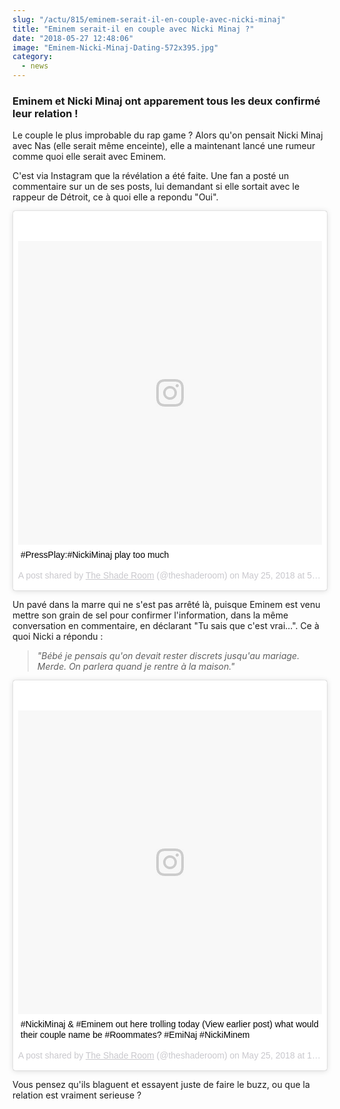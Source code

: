 ```yaml
--- 
slug: "/actu/815/eminem-serait-il-en-couple-avec-nicki-minaj"
title: "Eminem serait-il en couple avec Nicki Minaj ?"
date: "2018-05-27 12:48:06"
image: "Eminem-Nicki-Minaj-Dating-572x395.jpg"
category:
  - news
---
```

<h3><strong>Eminem et Nicki Minaj ont apparement tous les deux confirmé leur relation !</strong></h3>

<p>Le couple le plus improbable du rap game ? Alors qu'on pensait Nicki Minaj avec Nas (elle serait même enceinte), elle a maintenant lancé une rumeur comme quoi elle serait avec Eminem.</p>

<p>C'est via Instagram que la révélation a été faite. Une fan a posté un commentaire sur un de ses posts, lui demandant si elle sortait avec le rappeur de Détroit, ce à quoi elle a repondu "Oui".</p>
<blockquote class="instagram-media" data-instgrm-captioned data-instgrm-permalink="https://www.instagram.com/p/BjM1_iaFHYN/" data-instgrm-version="8" style=" background:#FFF; border:0; border-radius:3px; box-shadow:0 0 1px 0 rgba(0,0,0,0.5),0 1px 10px 0 rgba(0,0,0,0.15); margin: 1px; max-width:658px; padding:0; width:99.375%; width:-webkit-calc(100% - 2px); width:calc(100% - 2px);"><div style="padding:8px;"> <div style=" background:#F8F8F8; line-height:0; margin-top:40px; padding:50.0% 0; text-align:center; width:100%;"> <div style=" background:url(data:image/png;base64,iVBORw0KGgoAAAANSUhEUgAAACwAAAAsCAMAAAApWqozAAAABGdBTUEAALGPC/xhBQAAAAFzUkdCAK7OHOkAAAAMUExURczMzPf399fX1+bm5mzY9AMAAADiSURBVDjLvZXbEsMgCES5/P8/t9FuRVCRmU73JWlzosgSIIZURCjo/ad+EQJJB4Hv8BFt+IDpQoCx1wjOSBFhh2XssxEIYn3ulI/6MNReE07UIWJEv8UEOWDS88LY97kqyTliJKKtuYBbruAyVh5wOHiXmpi5we58Ek028czwyuQdLKPG1Bkb4NnM+VeAnfHqn1k4+GPT6uGQcvu2h2OVuIf/gWUFyy8OWEpdyZSa3aVCqpVoVvzZZ2VTnn2wU8qzVjDDetO90GSy9mVLqtgYSy231MxrY6I2gGqjrTY0L8fxCxfCBbhWrsYYAAAAAElFTkSuQmCC); display:block; height:44px; margin:0 auto -44px; position:relative; top:-22px; width:44px;"></div></div> <p style=" margin:8px 0 0 0; padding:0 4px;"> <a href="https://www.instagram.com/p/BjM1_iaFHYN/" style=" color:#000; font-family:Arial,sans-serif; font-size:14px; font-style:normal; font-weight:normal; line-height:17px; text-decoration:none; word-wrap:break-word;" target="_blank">#PressPlay:#NickiMinaj play too much </a></p> <p style=" color:#c9c8cd; font-family:Arial,sans-serif; font-size:14px; line-height:17px; margin-bottom:0; margin-top:8px; overflow:hidden; padding:8px 0 7px; text-align:center; text-overflow:ellipsis; white-space:nowrap;">A post shared by <a href="https://www.instagram.com/theshaderoom/" style=" color:#c9c8cd; font-family:Arial,sans-serif; font-size:14px; font-style:normal; font-weight:normal; line-height:17px;" target="_blank"> The Shade Room</a> (@theshaderoom) on <time style=" font-family:Arial,sans-serif; font-size:14px; line-height:17px;" datetime="2018-05-25T12:39:29+00:00">May 25, 2018 at 5:39am PDT</time></p></div></blockquote> <script async defer src="//www.instagram.com/embed.js"></script>
<p>Un pavé dans la marre qui ne s'est pas arrêté là, puisque Eminem est venu mettre son grain de sel pour confirmer l'information, dans la même conversation en commentaire, en déclarant "Tu sais que c'est vrai...". Ce à quoi Nicki a répondu : </p>

<blockquote>
<p><em>"Bébé je pensais qu'on devait rester discrets jusqu'au mariage. Merde. On parlera quand je rentre à la maison."</em></p>
</blockquote>
<blockquote class="instagram-media" data-instgrm-captioned data-instgrm-permalink="https://www.instagram.com/p/BjNYJv6lHvM/" data-instgrm-version="8" style=" background:#FFF; border:0; border-radius:3px; box-shadow:0 0 1px 0 rgba(0,0,0,0.5),0 1px 10px 0 rgba(0,0,0,0.15); margin: 1px; max-width:658px; padding:0; width:99.375%; width:-webkit-calc(100% - 2px); width:calc(100% - 2px);"><div style="padding:8px;"> <div style=" background:#F8F8F8; line-height:0; margin-top:40px; padding:50% 0; text-align:center; width:100%;"> <div style=" background:url(data:image/png;base64,iVBORw0KGgoAAAANSUhEUgAAACwAAAAsCAMAAAApWqozAAAABGdBTUEAALGPC/xhBQAAAAFzUkdCAK7OHOkAAAAMUExURczMzPf399fX1+bm5mzY9AMAAADiSURBVDjLvZXbEsMgCES5/P8/t9FuRVCRmU73JWlzosgSIIZURCjo/ad+EQJJB4Hv8BFt+IDpQoCx1wjOSBFhh2XssxEIYn3ulI/6MNReE07UIWJEv8UEOWDS88LY97kqyTliJKKtuYBbruAyVh5wOHiXmpi5we58Ek028czwyuQdLKPG1Bkb4NnM+VeAnfHqn1k4+GPT6uGQcvu2h2OVuIf/gWUFyy8OWEpdyZSa3aVCqpVoVvzZZ2VTnn2wU8qzVjDDetO90GSy9mVLqtgYSy231MxrY6I2gGqjrTY0L8fxCxfCBbhWrsYYAAAAAElFTkSuQmCC); display:block; height:44px; margin:0 auto -44px; position:relative; top:-22px; width:44px;"></div></div> <p style=" margin:8px 0 0 0; padding:0 4px;"> <a href="https://www.instagram.com/p/BjNYJv6lHvM/" style=" color:#000; font-family:Arial,sans-serif; font-size:14px; font-style:normal; font-weight:normal; line-height:17px; text-decoration:none; word-wrap:break-word;" target="_blank">#NickiMinaj & #Eminem out here trolling today  (View earlier post) what would their couple name be #Roommates? #EmiNaj #NickiMinem</a></p> <p style=" color:#c9c8cd; font-family:Arial,sans-serif; font-size:14px; line-height:17px; margin-bottom:0; margin-top:8px; overflow:hidden; padding:8px 0 7px; text-align:center; text-overflow:ellipsis; white-space:nowrap;">A post shared by <a href="https://www.instagram.com/theshaderoom/" style=" color:#c9c8cd; font-family:Arial,sans-serif; font-size:14px; font-style:normal; font-weight:normal; line-height:17px;" target="_blank"> The Shade Room</a> (@theshaderoom) on <time style=" font-family:Arial,sans-serif; font-size:14px; line-height:17px;" datetime="2018-05-25T17:36:13+00:00">May 25, 2018 at 10:36am PDT</time></p></div></blockquote> <script async defer src="//www.instagram.com/embed.js"></script>
<p>Vous pensez qu'ils blaguent et essayent juste de faire le buzz, ou que la relation est vraiment serieuse ?</p>